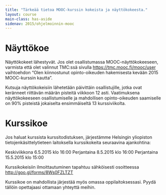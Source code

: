 ```yaml
---
title: "Tärkeää tietoa MOOC-kurssin kokeista ja näyttökokeesta."
layout: course
main-class: has-aside
sidenav: 2015/ohjelmoinnin-mooc
---
```


# Näyttökoe
Näyttökokeet lähestyvät. Jos olet osallistumassa MOOC-näyttökokeeseen, varmista että olet valinnut TMC:ssä sivulla https://tmc.mooc.fi/mooc/user vaihtoehdon “Olen kiinnostunut opinto-oikeuden hakemisesta kevään 2015 MOOC-kurssin kautta”.

Kutsuja näyttökokeisiin lähetetään päivittäin osallistujille, jotka ovat keränneet riittävän määrän pisteitä viikkoon 12 asti. Vaatimuksena näyttökokeeseen osallistumiselle ja mahdollisen opinto-oikeuden saamiselle on 90% pisteistä jokaiselta ensimmäiseltä 13 kurssiviikolta.

# Kurssikoe

Jos haluat kurssista kurssitodistuksen, järjestämme Helsingin yliopiston tietojenkäsittelytieteen laitoksella kurssikokeita seuraavina ajankohtina:

Keskiviikkona 6.5.2015 klo 16:00
Perjantaina 8.5.2015 klo 16:00
Perjantaina 15.5.2015 klo 15:00

Kurssikokeisiin ilmoittautuminen tapahtuu sähköisesti osoitteessa http://goo.gl/forms/8Ws0FZLTZT

Kurssikoe on mahdollista järjestää myös omassa oppilaitoksessasi. Pyydä tällöin opettajaasi ottamaan yhteyttä meihin. 
